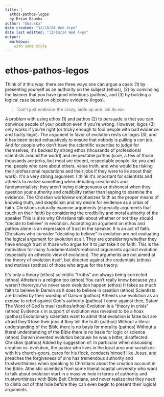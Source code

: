 ```yaml
---
title: |
  ethos-pathos-logos
  by Brian Bauska
author: "bbauska"
date created: "12/18/24 Wed 4+pm"
date last editted: "12/18/24 Wed 4+pm"
output: 
  markdown:
    with some style
---
```

# ethos-pathos-legos
Think of it this way: there are three ways one can argue a case: (1) by presenting yourself as an authority on the subject (ethos), 
(2) by convincing the listener that you have good intentions (pathos), and (3) by building a logical case based on objective evidence (logos).

<blockquote>
Don’t just embrace the crazy,
sidle up and lick its ear.
</blockquote>

A problem with using ethos (1) and pathos (2) to persuade is that you can convince people of your position even if you're wrong. 
However, logos (3) only works if you're right (or tricky enough to fool people with bad evidence and faulty logic).
The argument in favor of evolution rests on logos (3), and it has been tested exhaustively to ensure that nobody is pulling a con 
job. And for people who don't have the scientific expertise to judge for themselves, it's backed by strong ethos (thousands of 
professional scientists around the  world) and respectable pathos (sure, a few of those thousands are jerks, but most are decent, 
respectable people like you and me, people who care about others, value truth, and who would be risking their professional 
reputations and their jobs if they were to lie about their work). It's a very strong argument.
I think it's important for scientists and atheists to realize something when debating creationists and fundamentalists: 
they aren’t being disingenuous or dishonest when they question your authority and credibility rather than leaping to 
examine the evidence. The Christian worldview emphasizes faith as the proper means of knowing truth, and skepticism and 
my desire for evidence as a crisis of faith. Christians naturally examine arguments (especially arguments that touch on 
their faith) by considering the credibility and moral authority of the speaker
This is also why Christians talk about whether or not they should "decide to believe” in evolution. Accepting an argument 
on ethos and pathos alone is an expression of trust in the speaker. It is an act of faith. Christians who consider 
"deciding to believe" in evolution are not evaluating the logical argument for evolution at all. They are considering 
whether they have enough trust in those who argue for it to just take it on faith.
This is the motivation for many fundamentalist/creationist arguments against evolution (especially an atheistic view of 
evolution). The arguments are not aimed at the theory of evolution itself, but directed against the credentials (ethos) 
and motives (pathos) of those who argue for the theory:

It's only a theory (ethos)
scientific "truths" are always being corrected (ethos)
Atheism is a religion too (ethos)
You can’t really know because you weren’t there/you’ve never seen evolution happen (ethos)
It takes as much faith to believe in Darwin as it does to believe in creation (ethos)
Scientists are blinded by their worship of Darwin (pathos)
Atheists use evolution as an excuse to rebel against God's authority (pathos)
I come against thee, Satan! The Word of God is true! (pathos/ethos)
Evolution is a “theory in crisis" (ethos)
Evidence x in support of evolution was revealed to be a hoax (pathos)
Evolutionary scientists want to admit that evolution is false but are afraid they’ll lose their jobs if they tell the truth (pathos)
Without a literal understanding of the Bible there is no basis for morality (pathos)
Without a literal understanding of the Bible there is no basis for logic or science (ethos) Darwin invented evolution because he was a bitter, disaffected Christian (pathos) Added by suggestion of:
In particular when discussing creation vs. evolution, the pastor who lives in the local area and socializes with his church-goers, cares for his flock, conducts himself like Jesus, and preaches the forgiveness of sins has tremendous authority and trustworthiness when speaking to
Christians about the creation account in the Bible. Atheistic scientists from some liberal coastal university who want to talk about evolution start in a massive hole in terms of authority and trustworthiness with Bible Belt Christians, and never realize that they need to climb out of that hole before they can even begin to present their logical arguments.

